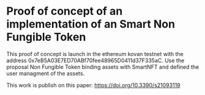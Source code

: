 # Proof of concept of an implementation of an Smart Non Fungible Token
This proof of concept is launch in the ethereum kovan testnet with the address 0x7eB5A03E7ED70ABf70fee48965D0411d37F335aC.
Use the proposal Non Fungible Token binding assets with SmartNFT and defined the user managment of the assets.

This work is publish on this paper: https://doi.org/10.3390/s21093119
